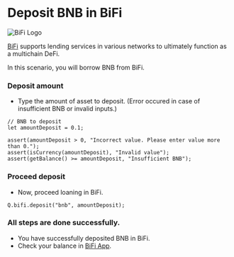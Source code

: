 ```meta-Currency
```

# Deposit BNB in BiFi

![BiFi Logo](https://s3.ap-northeast-2.amazonaws.com/thebifrost.io/home/bifi/bifi_logo.svg)

[BiFi](https://bifi.finance/) supports lending services in various networks to ultimately function as a multichain DeFi.

In this scenario, you will borrow BNB from BiFi.

### Deposit amount

- Type the amount of asset to deposit. (Error occured in case of insufficient BNB or invalid inputs.)

```input bnb
// BNB to deposit
let amountDeposit = 0.1;
```

```input-Verify
assert(amountDeposit > 0, "Incorrect value. Please enter value more than 0.");
assert(isCurrency(amountDeposit), "Invalid value");
assert(getBalance() >= amountDeposit, "Insufficient BNB");
```

### Proceed deposit

- Now, proceed loaning in BiFi.

```taster
Q.bifi.deposit("bnb", amountDeposit);
```

### All steps are done successfully.

- You have successfully deposited BNB in BiFi.
- Check your balance in [BiFi App](https://app.bifi.finance/).
